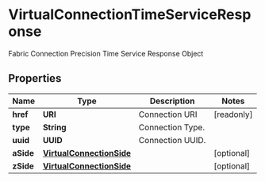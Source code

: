 

# VirtualConnectionTimeServiceResponse

Fabric Connection Precision Time Service Response Object

## Properties

| Name | Type | Description | Notes |
|------------ | ------------- | ------------- | -------------|
|**href** | **URI** | Connection URI |  [readonly] |
|**type** | **String** | Connection Type. |  |
|**uuid** | **UUID** | Connection UUID. |  |
|**aSide** | [**VirtualConnectionSide**](VirtualConnectionSide.md) |  |  [optional] |
|**zSide** | [**VirtualConnectionSide**](VirtualConnectionSide.md) |  |  [optional] |



